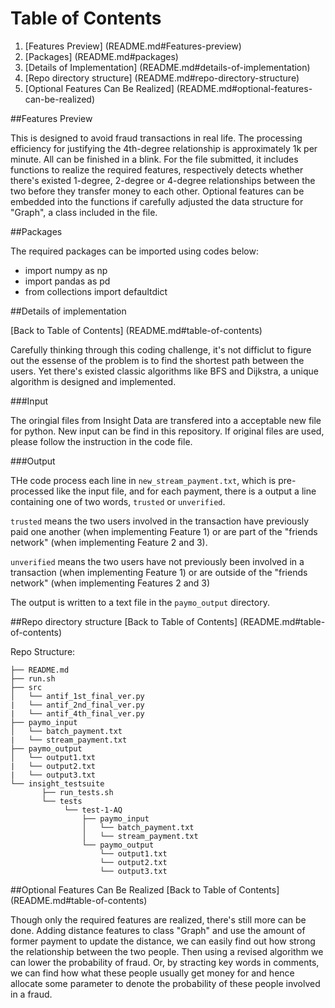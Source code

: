 # Table of Contents

1. [Features Preview] (README.md#Features-preview)
2. [Packages] (README.md#packages)
3. [Details of Implementation] (README.md#details-of-implementation)
4. [Repo directory structure] (README.md#repo-directory-structure)
5. [Optional Features Can Be Realized] (README.md#optional-features-can-be-realized)


##Features Preview

This is designed to avoid fraud transactions in real life. 
The processing efficiency for justifying the 4th-degree relationship is approximately 1k per minute. All can be finished in a blink.
For the file submitted, it includes functions to realize the required features, respectively detects whether there's existed 1-degree, 2-degree or 4-degree relationships between the two before they transfer money to each other.
Optional features can be embedded into the functions if carefully adjusted the data structure for "Graph", a class included in the file.

##Packages

The required packages can be imported using codes below:

* import numpy as np 
* import pandas as pd
* from collections import defaultdict

##Details of implementation

[Back to Table of Contents] (README.md#table-of-contents)

Carefully thinking through this coding challenge, it's not difficlut to figure out the essense of the problem is to find the shortest path between the users. Yet there's existed classic algorithms like BFS and Dijkstra, a unique algorithm is designed and implemented.

###Input

The oringial files from Insight Data are transfered into a acceptable new file for python. New input can be find in this repository. If original files are used, please follow the instruction in the code file.

###Output

THe code process each line in `new_stream_payment.txt`, which is pre-processed like the input file, and for each payment, there is a output a line containing one of two words, `trusted` or `unverified`. 

`trusted` means the two users involved in the transaction have previously paid one another (when implementing Feature 1) or are part of the "friends network" (when implementing Feature 2 and 3).

`unverified` means the two users have not previously been involved in a transaction (when implementing Feature 1) or are outside of the "friends network" (when implementing Features 2 and 3)

The output is written to a text file in the `paymo_output` directory. 

##Repo directory structure
[Back to Table of Contents] (README.md#table-of-contents)

Repo Structure:

	├── README.md 
	├── run.sh
	├── src
	│   └── antif_1st_final_ver.py
	|   └── antif_2nd_final_ver.py
	|   └── antif_4th_final_ver.py
	├── paymo_input
	│   └── batch_payment.txt
	|   └── stream_payment.txt
	├── paymo_output
	│   └── output1.txt
	|   └── output2.txt
	|   └── output3.txt
	└── insight_testsuite
	 	   ├── run_tests.sh
		   └── tests
	        	└── test-1-AQ
        		    ├── paymo_input
        		    │   └── batch_payment.txt
        		    │   └── stream_payment.txt
        		    └── paymo_output
        		        └── output1.txt
        		        └── output2.txt
        		        └── output3.txt
        		

##Optional Features Can Be Realized
[Back to Table of Contents] (README.md#table-of-contents)

Though only the required features are realized, there's still more can be done.
Adding distance features to class "Graph" and use the amount of former payment to update the distance, we can easily find out how strong the relationship between the two people. Then using a revised algorithm we can lower the probability of fraud.
Or, by stracting key words in comments, we can find how what these people usually get money for and hence allocate some parameter to denote the probability of these people involved in a fraud.

